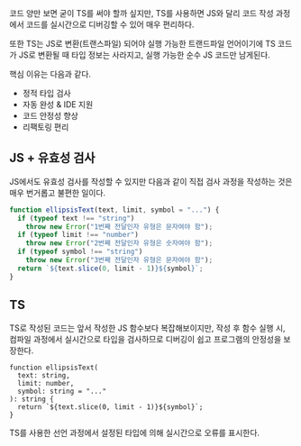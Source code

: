 코드 양만 보면 굳이 TS를 써야 할까 싶지만, TS를 사용하면 JS와 달리 코드 작성 과정에서 코드를 실시간으로 디버깅할 수 있어 매우 편리하다.

또한 TS는 JS로 변환(트랜스파일) 되어야 실행 가능한 트랜드파일 언어이기에 TS 코드가 JS로 변환될 때 타입 정보는 사라지고, 실행 가능한 순수 JS 코드만 남게된다.

핵심 이유는 다음과 같다.

- 정적 타입 검사
- 자동 완성 & IDE 지원
- 코드 안정성 향상
- 리팩토링 편리

## JS + 유효성 검사

JS에서도 유효성 검사를 작성할 수 있지만 다음과 같이 직접 검사 과정을 작성하는 것은 매우 번거롭고 불편한 일이다.

```jsx
function ellipsisText(text, limit, symbol = "...") {
  if (typeof text !== "string")
    throw new Error("1번째 전달인자 유형은 문자여야 함");
  if (typeof limit !== "number")
    throw new Error("2번째 전달인자 유형은 숫자여야 함");
  if (typeof symbol !== "string")
    throw new Error("3번째 전달인자 유형은 문자여야 함");
  return `${text.slice(0, limit - 1)}${symbol}`;
}
```

## TS

TS로 작성된 코드는 앞서 작성한 JS 함수보다 복잡해보이지만, 작성 후 함수 실행 시, 컴파일 과정에서 실시간으로 타입을 검사하므로 디버깅이 쉽고 프로그램의 안정성을 보장한다.

```tsx
function ellipsisText(
  text: string,
  limit: number,
  symbol: string = "..."
): string {
  return `${text.slice(0, limit - 1)}${symbol}`;
}
```

TS를 사용한 선언 과정에서 설정된 타입에 의해 실시간으로 오류를 표시한다.
